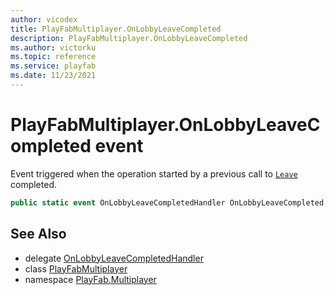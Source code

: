 ```yaml
---
author: vicodex
title: PlayFabMultiplayer.OnLobbyLeaveCompleted
description: PlayFabMultiplayer.OnLobbyLeaveCompleted
ms.author: victorku
ms.topic: reference
ms.service: playfab
ms.date: 11/23/2021
---
```


# PlayFabMultiplayer.OnLobbyLeaveCompleted event

Event triggered when the operation started by a previous call to [`Leave`](../Lobby/Leave.md) completed.

```csharp
public static event OnLobbyLeaveCompletedHandler OnLobbyLeaveCompleted;
```

## See Also

* delegate [OnLobbyLeaveCompletedHandler](../PlayFabMultiplayer.OnLobbyLeaveCompletedHandler.md)
* class [PlayFabMultiplayer](../PlayFabMultiplayer.md)
* namespace [PlayFab.Multiplayer](../../PlayFabMultiplayerSDK.md)

